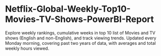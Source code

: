 # Netflix-Global-Weekly-Top10-Movies-TV-Shows-PowerBI-Report
Explore weekly rankings, cumulative weeks in top 10 list of Movies and TV shows (English and non-English), and track viewing trends. Updated every Monday morning, covering past two years of data, with averages and total weekly hours viewed.
